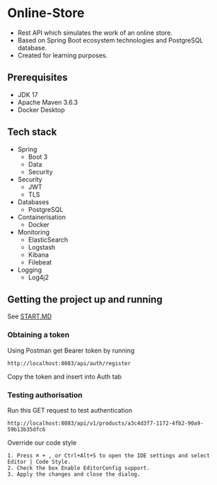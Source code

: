 # Online-Store
* Rest API which simulates the work of an online store. <br />
* Based on Spring Boot ecosystem technologies and PostgreSQL database. <br />
* Created for learning purposes. 

## Prerequisites
* JDK 17
* Apache Maven 3.6.3
* Docker Desktop

## Tech stack
* Spring 
  * Boot 3
  * Data
  * Security
* Security
  * JWT
  * TLS
* Databases
  * PostgreSQL
* Containerisation
  * Docker
* Monitoring
  * ElasticSearch
  * Logstash
  * Kibana
  * Filebeat
* Logging
  * Log4j2
  
## Getting the project up and running
See [START.MD](https://github.com/Sunagatov/Online-Store/blob/development/START.MD)

### Obtaining a token
Using Postman get Bearer token by running
```shell
http://localhost:8083/api/auth/register
```
Copy the token and insert into Auth tab
### Testing authorisation
Run this GET request to test authentication
```shell 
http://localhost:8083/api/v1/products/a3c4d3f7-1172-4fb2-90a9-59b13b35dfc6
```

Override our code style
```shell
1. Press ⌘ + , or Ctrl+Alt+S to open the IDE settings and select Editor | Code Style.
2. Check the box Enable EditorConfig support.
3. Apply the changes and close the dialog.
```
